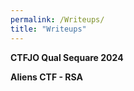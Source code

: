 ```yaml
---
permalink: /Writeups/
title: "Writeups"
---
```


<p><a href="/Writeups/CTFJO-Qual-Sequare-2024/" style="text-decoration: none; font-weight: bold;">CTFJO Qual Sequare 2024</a></p>


<p><a href="/Writeups/Aliens-CTF-RSA/" style="text-decoration: none; font-weight: bold;">Aliens CTF - RSA</a></p>

